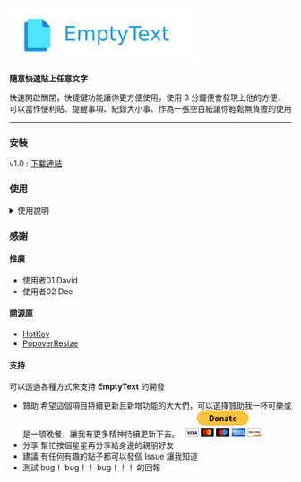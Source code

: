 
![image](https://github.com/a841223o/EmptyText/blob/master/readmeSource/head.png)

**隨意快速貼上任意文字**

快速開啟關閉，快捷鍵功能讓你更方便使用，使用 3 分鐘便會發現上他的方便，可以當作便利貼、提醒事項、紀錄大小事、作為一張空白紙讓你輕鬆無負擔的使用
- - -
### 安裝
v1.0 : [下載連結](https://drive.google.com/file/d/1WHCyB2KvdhPbqyZviFLLB5fA6_K_EtOe/view?usp=sharing)


### 使用

<details>
<summary>使用說明</summary>

>開啟 app 後會在右上方狀態欄看見圖標
![image](https://github.com/a841223o/EmptyText/blob/master/readmeSource/statusBar.png)


> command+C 複製內容後
透過快速鍵 command+shift+C 將內容貼到 app 中
![image](https://github.com/a841223o/EmptyText/blob/master/readmeSource/C.gif)


>command+E 快速開啟/關閉應用
![image](https://github.com/a841223o/EmptyText/blob/master/readmeSource/E.gif)


>command+D 收起/展開
![image](https://github.com/a841223o/EmptyText/blob/master/readmeSource/D.gif)


>command+O 半透明模式
![image](https://github.com/a841223o/EmptyText/blob/master/readmeSource/O.gif)

</details>



### 感謝
#### 推廣
* 使用者01 David
* 使用者02 Dee 

#### 開源庫
* [HotKey](https://github.com/soffes/HotKey)
* [PopoverResize](https://github.com/dboydor/PopoverResize)


#### 支持
可以透過各種方式來支持  **EmptyText** 的開發
- 贊助
    希望這個項目持續更新且新增功能的大大們，可以選擇贊助我一杯可樂或是一頓晚餐，讓我有更多精神持續更新下去。
    [![Donate](https://github.com/a841223o/EmptyText/blob/master/readmeSource/donate.gif)](https://www.paypal.com/paypalme/DongLunYou)
- 分享
    幫忙按個星星再分享給身邊的親朋好友
- 建議
    有任何有趣的點子都可以發個 Issue 讓我知道
- 測試
    bug！ bug！！ bug！！！ 的回報





